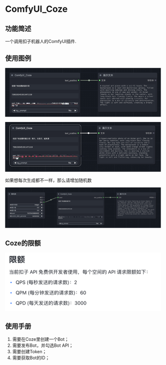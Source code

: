 # ComfyUI_Coze

## 功能简述

一个调用扣子机器人的ComfyUI插件.

## 使用图例

![img.png](image%2Fimg.png)

![img_1.png](image%2Fimg_1.png)

如果想每次生成都不一样，那么请增加随机数

![img_3.png](image%2Fimg_3.png)

## Coze的限额

![img_2.png](image%2Fimg_2.png)

## 使用手册

1. 需要在Coze里创建一个Bot；
2. 需要发布Bot，并勾选Bot API；
3. 需要创建Token；
4. 需要获取Bot的ID；